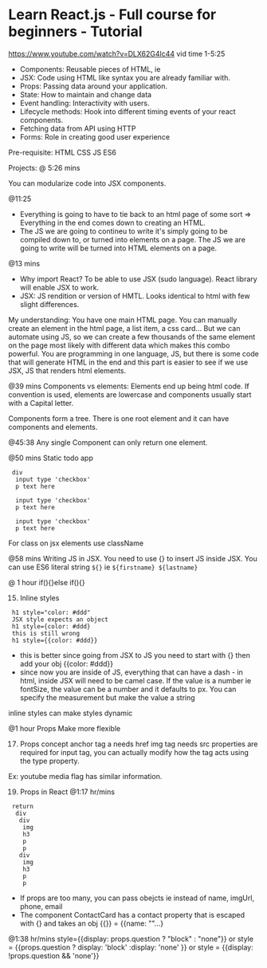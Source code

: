# Learn React.js - Full course for beginners - Tutorial
https://www.youtube.com/watch?v=DLX62G4lc44
vid time 1-5:25
* Components: Reusable pieces of HTML, ie <MyComponent>
* JSX: Code using HTML like syntax you are already familiar with. 
* Props: Passing data around your application.
* State: How to maintain and change data
* Event handling: Interactivity with users.
* Lifecycle methods: Hook into different timing events of your react components.
* Fetching data from API using HTTP
* Forms: Role in creating good user experience

Pre-requisite:
HTML CSS JS ES6

Projects:
@ 5:26 mins

You can modularize code into JSX components.

@11:25 
* Everything is going to have to tie back to an html page of some sort => Everything in the end comes down to creating an HTML. 
* The JS we are going to contineu to write it's simply going to be compiled down to, or turned into elements on a page. The JS we are going to write will be turned into HTML elements on a page. 

@13 mins
* Why import React? To be able to use JSX (sudo language). React library will enable JSX to work.
* JSX: JS rendition or version of HMTL. Looks identical to html with few slight differences.

My understanding: You have one main HTML page. You can manually create an element in the html page, a list item, a css card... But we can automate using JS, so we can create a few thousands of the same element on the page most likely with different data which makes this combo powerful. You are programming in one language, JS, but there is some code that will generate HTML in the end and this part is easier to see if we use JSX, JS that renders html elements.

@39 mins
Components vs elements: Elements end up being html code. If convention is used, elements are lowercase and components usually start with a Capital letter.

Components form a tree. There is one root element and it can have components and elements.

@45:38
Any single Component can only return one element.

@50 mins
Static todo app

```func App
 div
  input type 'checkbox'
  p text here
  
  input type 'checkbox'
  p text here
  
  input type 'checkbox'
  p text here
```

For class on jsx elements use className 

@58 mins
Writing JS in JSX. You need to use {} to insert JS inside JSX.
You can use ES6 literal string `${}` ie `${firstname} ${lastname}`

@ 1 hour
if(){}else if(){}

15. Inline styles
``` regular html styles
 h1 style="color: #ddd"
 JSX style expects an object
 h1 style={color: #ddd}
 this is still wrong
 h1 style={{color: #ddd}}
 ```
* this is better since going from JSX to JS you need to start with {} then add your obj {{color: #ddd}}
* since now you are inside of JS, everything that can have a dash - in html, inside JSX will need to be camel case. If the value is a number ie fontSize, the value can be a number and it defaults to px. You can specify the measurement but make the value a string

inline styles can make styles dynamic

@1 hour Props
Make <TodoItem/> more flexible

17. Props concept
anchor tag a needs href
img tag needs src properties are required
for input tag, you can actually modify how the tag acts using the type property.

Ex: youtube media flag has similar information. 

19. Props in React
@1:17 hr/mins

```func App
 return
  div
   div
    img
    h3
    p
    p
   div
    img
    h3
    p
    p
```

* If props are too many, you can pass obejcts ie <ContactCard contact={{}} /> instead of name, imgUrl, phone, email
* The component ContactCard has a contact property that is escaped with {} and takes an obj {{}} = {{name: ""...}

@1:38 hr/mins
style={{display: props.question ? "block" : "none"}}
or
style = {{props.question ? display: 'block' :display: 'none' }}
or
style = {{display: !props.question && 'none'}}

